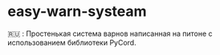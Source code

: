 # easy-warn-systeam
🇷🇺 : Простенькая система варнов написанная на питоне с использованием библиотеки PyCord.
